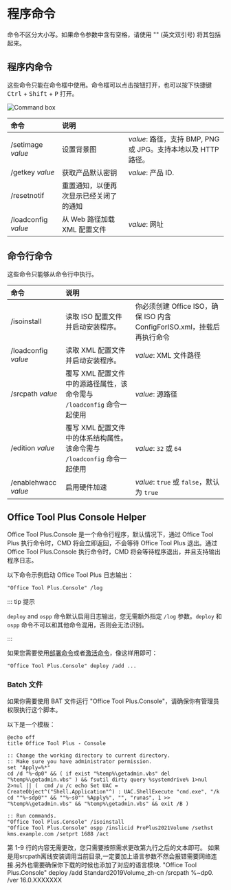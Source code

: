 # 程序命令

命令不区分大小写。如果命令参数中含有空格，请使用 "" (英文双引号) 将其包括起来。

## 程序内命令

这些命令只能在命令框中使用。命令框可以点击按钮打开，也可以按下快捷键 <kbd>Ctrl</kbd> + <kbd>Shift</kbd> + <kbd>P</kbd> 打开。

![Command box](/images/zh-cn/command-box.png)

| 命令 | 说明 |  |
| :-- | :-- | :-- |
| /setimage *value* | 设置背景图 | *value*: 路径，支持 BMP, PNG 或 JPG。支持本地以及 HTTP 路径。 |
| /getkey *value* | 获取产品默认密钥 | *value*: 产品 ID. |
| /resetnotif | 重置通知，以便再次显示已经关闭了的通知 | |
| /loadconfig *value* | 从 Web 路径加载 XML 配置文件 | *value*: 网址 |

## 命令行命令

这些命令只能够从命令行中执行。

| 命令 | 说明 |  |
| :-- | :-- | :-- |
| /isoinstall | 读取 ISO 配置文件并启动安装程序。 | 你必须创建 Office ISO，确保 ISO 内含 ConfigForISO.xml，挂载后再执行命令 |
| /loadconfig *value* | 读取 XML 配置文件并启动安装程序。 | *value*: XML 文件路径 |
| /srcpath *value* | 覆写 XML 配置文件中的源路径属性，该命令需与 `/loadconfig` 命令一起使用 | *value*: 源路径 |
| /edition *value* | 覆写 XML 配置文件中的体系结构属性。该命令需与 `/loadconfig` 命令一起使用 | *value*: `32` 或 `64` |
| /enablehwacc *value* | 启用硬件加速 | *value*: `true` 或 `false`，默认为 `true` |

## Office Tool Plus Console Helper

Office Tool Plus.Console 是一个命令行程序，默认情况下，通过 Office Tool Plus 执行命令时，CMD 将会立即返回，不会等待 Office Tool Plus 退出。通过 Office Tool Plus.Console 执行命令时，CMD 将会等待程序退出，并且支持输出程序日志。

以下命令示例启动 Office Tool Plus 日志输出：

``` batch
"Office Tool Plus.Console" /log
```

::: tip 提示

`deploy` and `ospp` 命令默认启用日志输出，您无需额外指定 `/log` 参数。`deploy` 和 `ospp` 命令不可以和其他命令混用，否则会无法识别。

:::

如果您需要使用[部署命令](deploy.md)或者[激活命令](activate.md)，像这样用即可：

``` batch
"Office Tool Plus.Console" deploy /add ...
```

### Batch 文件

如果你需要使用 BAT 文件运行 "Office Tool Plus.Console"，请确保你有管理员权限执行这个脚本。

以下是一个模板：

``` batch
@echo off
title Office Tool Plus - Console

:: Change the working directory to current directory.
:: Make sure you have administrator permission.
set "Apply=%*"
cd /d "%~dp0" && ( if exist "%temp%\getadmin.vbs" del "%temp%\getadmin.vbs" ) && fsutil dirty query %systemdrive% 1>nul 2>nul || (  cmd /u /c echo Set UAC = CreateObject^("Shell.Application"^) : UAC.ShellExecute "cmd.exe", "/k cd ""%~sdp0"" && ""%~s0"" %Apply%", "", "runas", 1 >> "%temp%\getadmin.vbs" && "%temp%\getadmin.vbs" && exit /B )

:: Run commands.
"Office Tool Plus.Console" /isoinstall
"Office Tool Plus.Console" ospp /inslicid ProPlus2021Volume /sethst kms.example.com /setprt 1688 /act
```

第 1-9 行的内容无需更改，您只需要按照需求更改第九行之后的文本即可。
如果是用srcpath离线安装调用当前目录,一定要加上语言参数不然会报错需要网络连接.另外也需要确保你下载的时候也添加了对应的语言模块.
"Office Tool Plus.Console" deploy /add Standard2019Volume_zh-cn /srcpath %~dp0. /ver 16.0.XXXXXXX
